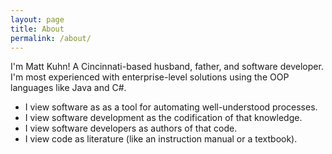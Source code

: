 ```yaml
---
layout: page
title: About
permalink: /about/
---
```


I'm Matt Kuhn! A Cincinnati-based husband, father, and software developer. I'm most experienced with enterprise-level solutions using the OOP languages like Java and C#. 

- I view software as as a tool for automating well-understood processes. 
- I view software development as the codification of that knowledge. 
- I view software developers as authors of that code. 
- I view code as literature (like an instruction manual or a textbook).
